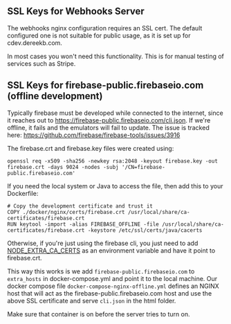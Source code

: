 ## SSL Keys for Webhooks Server
The webhooks nginx configuration requires an SSL cert. The default configured one is not suitable for public usage, as it is set up for cdev.dereekb.com.

In most cases you won't need this functionality. This is for manual testing of services such as Stripe.

## SSL Keys for firebase-public.firebaseio.com (offline development)
Typically firebase must be developed while connected to the internet, since it reaches out to https://firebase-public.firebaseio.com/cli.json. If we're offline, it fails and the emulators will fail to update. The issue is tracked here: https://github.com/firebase/firebase-tools/issues/3916

The firebase.crt and firebase.key files were created using:

```
openssl req -x509 -sha256 -newkey rsa:2048 -keyout firebase.key -out firebase.crt -days 9024 -nodes -subj '/CN=firebase-public.firebaseio.com'
```

If you need the local system or Java to access the file, then add this to your Dockerfile:

```
# Copy the development certificate and trust it
COPY ./docker/nginx/certs/firebase.crt /usr/local/share/ca-certificates/firebase.crt
RUN keytool -import -alias FIREBASE_OFFLINE -file /usr/local/share/ca-certificates/firebase.crt -keystore /etc/ssl/certs/java/cacerts
```

Otherwise, if you're just using the firebase cli, you just need to add [NODE_EXTRA_CA_CERTS](https://nodejs.org/api/cli.html#cli_node_extra_ca_certs_file) as an environment variable and have it point to firebase.crt.

This way this works is we add `firebase-public.firebaseio.com` to `extra_hosts` in docker-compose.yml and point it to the local machine. Our docker compose file `docker-compose-nginx-offline.yml` defines an NGINX host that will act as the firebase-public.firebaseio.com host and use the above SSL certificate and serve `cli.json` in the html folder.

Make sure that container is on before the server tries to turn on.
